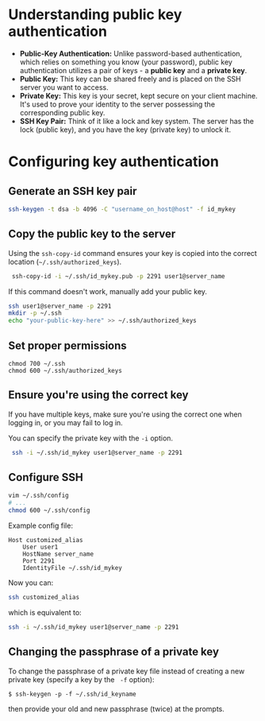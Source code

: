 # Understanding public key authentication

- **Public-Key Authentication:** Unlike password-based authentication, which relies on something you know (your password), public key authentication utilizes a pair of keys - a **public key** and a **private key**.
- **Public Key:** This key can be shared freely and is placed on the SSH server you want to access.
- **Private Key:** This key is your secret, kept secure on your client machine. It's used to prove your identity to the server possessing the corresponding public key.
- **SSH Key Pair:** Think of it like a lock and key system. The server has the lock (public key), and you have the key (private key) to unlock it.



# Configuring key authentication

## Generate an SSH key pair

````bash
ssh-keygen -t dsa -b 4096 -C "username_on_host@host" -f id_mykey
````



## Copy the public key to the server

Using the `ssh-copy-id` command ensures your key is copied into the correct location (`~/.ssh/authorized_keys`).  

```bash
 ssh-copy-id -i ~/.ssh/id_mykey.pub -p 2291 user1@server_name
```

If this command doesn't work, manually add your public key.  

```bash
ssh user1@server_name -p 2291
mkdir -p ~/.ssh
echo "your-public-key-here" >> ~/.ssh/authorized_keys
```

## Set proper permissions

```
chmod 700 ~/.ssh
chmod 600 ~/.ssh/authorized_keys
```



## Ensure you're using the correct key

If you have multiple keys, make sure you're using the correct one when logging in, or you may fail to log in.    

You can specify the private key with the `-i` option.  

```bash
 ssh -i ~/.ssh/id_mykey user1@server_name -p 2291
```



## Configure SSH

```bash
vim ~/.ssh/config
# ...
chmod 600 ~/.ssh/config
```

Example config file:  

```
Host customized_alias
	User user1
	HostName server_name
	Port 2291
	IdentityFile ~/.ssh/id_mykey
```

Now you can:  

```bash
ssh customized_alias
```

which is equivalent to:  

```bash
ssh -i ~/.ssh/id_mykey user1@server_name -p 2291
```



## Changing the passphrase of a private key


To change the passphrase of a private key file instead of creating a new private key (specify a key by the ` -f` option):  

```
$ ssh-keygen -p -f ~/.ssh/id_keyname
```

then provide your old and new passphrase (twice) at the prompts.  